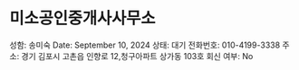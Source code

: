 # 미소공인중개사사무소

성함: 송미숙
Date: September 10, 2024
상태: 대기
전화번호: 010-4199-3338
주소: 경기 김포시 고촌읍 인향로 12,청구아파트 상가동 103호
회신 여부: No